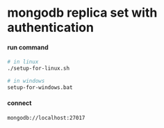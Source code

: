 # mongodb replica set with authentication

#### run command
~~~bash
# in linux
./setup-for-linux.sh

# in windows
setup-for-windows.bat
~~~

#### connect
~~~
mongodb://localhost:27017
~~~

